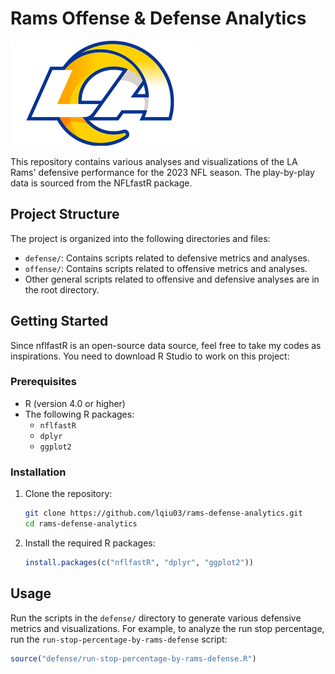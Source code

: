 # Rams Offense & Defense Analytics
![Rams Logo](https://github.com/lqiu03/LARAMS-Performance-analytics/raw/main/download.png)

This repository contains various analyses and visualizations of the LA Rams' defensive performance for the 2023 NFL season. The play-by-play data is sourced from the NFLfastR package.

## Project Structure

The project is organized into the following directories and files:

- `defense/`: Contains scripts related to defensive metrics and analyses.
- `offense/`: Contains scripts related to offensive metrics and analyses.
- Other general scripts related to offensive and defensive analyses are in the root directory.

## Getting Started

Since nflfastR is an open-source data source, feel free to take my codes as inspirations. You need to download R Studio to work on this project:

### Prerequisites

- R (version 4.0 or higher)
- The following R packages:
  - `nflfastR`
  - `dplyr`
  - `ggplot2`

### Installation

1. Clone the repository:
    ```sh
    git clone https://github.com/lqiu03/rams-defense-analytics.git
    cd rams-defense-analytics
    ```

2. Install the required R packages:
    ```R
    install.packages(c("nflfastR", "dplyr", "ggplot2"))
    ```

## Usage

Run the scripts in the `defense/` directory to generate various defensive metrics and visualizations. For example, to analyze the run stop percentage, run the `run-stop-percentage-by-rams-defense` script:

```R
source("defense/run-stop-percentage-by-rams-defense.R")
